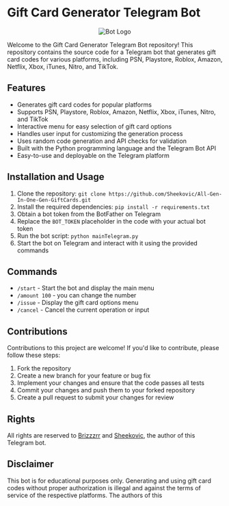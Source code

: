 <h1>Gift Card Generator Telegram Bot</h1>

<p align="center">
  <img src="https://avatars.githubusercontent.com/u/126974455?v=4" alt="Bot Logo">
</p>

<p>Welcome to the Gift Card Generator Telegram Bot repository! This repository contains the source code for a Telegram bot that generates gift card codes for various platforms, including PSN, Playstore, Roblox, Amazon, Netflix, Xbox, iTunes, Nitro, and TikTok.</p>

<h2>Features</h2>

<ul>
  <li>Generates gift card codes for popular platforms</li>
  <li>Supports PSN, Playstore, Roblox, Amazon, Netflix, Xbox, iTunes, Nitro, and TikTok</li>
  <li>Interactive menu for easy selection of gift card options</li>
  <li>Handles user input for customizing the generation process</li>
  <li>Uses random code generation and API checks for validation</li>
  <li>Built with the Python programming language and the Telegram Bot API</li>
  <li>Easy-to-use and deployable on the Telegram platform</li>
</ul>

<h2>Installation and Usage</h2>

<ol>
  <li>Clone the repository: <code>git clone https://github.com/Sheekovic/All-Gen-In-One-Gen-GiftCards.git</code></li>
  <li>Install the required dependencies: <code>pip install -r requirements.txt</code></li>
  <li>Obtain a bot token from the BotFather on Telegram</li>
  <li>Replace the <code>BOT_TOKEN</code> placeholder in the code with your actual bot token</li>
  <li>Run the bot script: <code>python mainTelegram.py</code></li>
  <li>Start the bot on Telegram and interact with it using the provided commands</li>
</ol>

<h2>Commands</h2>

<ul>
  <li><code>/start</code> - Start the bot and display the main menu</li>
  <li><code>/amount 100</code> - you can change the number</li>
  <li><code>/issue</code> - Display the gift card options menu</li>
  <li><code>/cancel</code> - Cancel the current operation or input</li>
</ul>

<h2>Contributions</h2>

<p>Contributions to this project are welcome! If you'd like to contribute, please follow these steps:</p>

<ol>
  <li>Fork the repository</li>
  <li>Create a new branch for your feature or bug fix</li>
  <li>Implement your changes and ensure that the code passes all tests</li>
  <li>Commit your changes and push them to your forked repository</li>
  <li>Create a pull request to submit your changes for review</li>
</ol>

<h2>Rights</h2>

<p>All rights are reserved to <a href="https://github.com/brizzzrr">Brizzzrr</a> and <a href="https://github.com/Sheekovic">Sheekovic</a>, the author of this Telegram bot.</p>

<h2>Disclaimer</h2>

<p>This bot is for educational purposes only. Generating and using gift card codes without proper authorization is illegal and against the terms of service of the respective platforms. The authors of this
